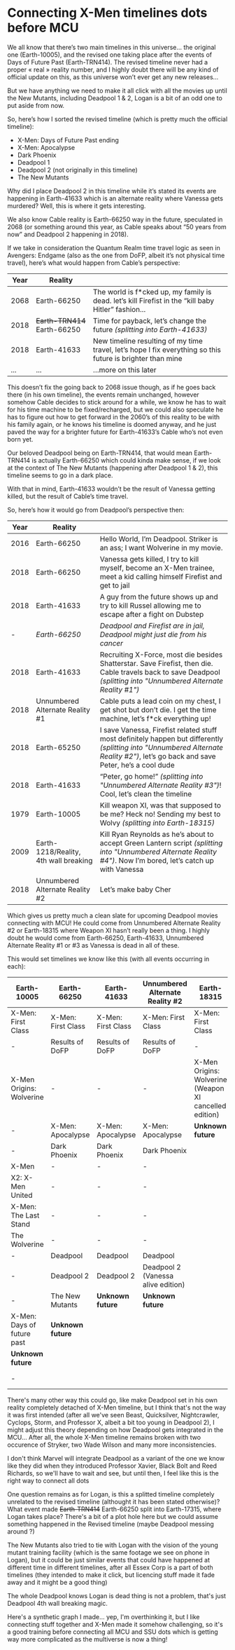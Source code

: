 # Connecting X-Men timelines dots before MCU

We all know that there’s two main timelines in this universe… the original one (Earth-10005), and the revised one taking place after the events of Days of Future Past (Earth-TRN414). The revised timeline never had a proper « real » reality number, and I highly doubt there will be any kind of official update on this, as this universe won’t ever get any new releases…

But we have anything we need to make it all click with all the movies up until the New Mutants, including Deadpool 1 & 2, Logan is a bit of an odd one to put aside from now.

So, here’s how I sorted the revised timeline (which is pretty much the official timeline):
-	X-Men: Days of Future Past ending
-	X-Men: Apocalypse
-	Dark Phoenix
-	Deadpool 1
-	Deadpool 2 (not originally in this timeline)
-	The New Mutants

Why did I place Deadpool 2 in this timeline while it’s stated its events are happening in Earth-41633 which is an alternate reality where Vanessa gets murdered? Well, this is where it gets interesting.

We also know Cable reality is Earth-66250 way in the future, speculated in 2068 (or something around this year, as Cable speaks about “50 years from now” and Deadpool 2 happening in 2018).

If we take in consideration the Quantum Realm time travel logic as seen in Avengers: Endgame (also as the one from DoFP, albeit it’s not physical time travel), here’s what would happen from Cable’s perspective:

| Year | Reality | |
| ---- | ---- | --- |
| 2068 | Earth-66250 | The world is f*cked up, my family is dead. let’s kill Firefist in the “kill baby Hitler” fashion... |
| 2018 | ~~Earth-TRN414~~ Earth-66250 | Time for payback, let’s change the future _(splitting into Earth-41633)_ |
| 2018 | Earth-41633 | New timeline resulting of my time travel, let’s hope I fix everything so this future is brighter than mine |
| ... | ... | …more on this later |

This doesn’t fix the going back to 2068 issue though, as if he goes back there (in his own timeline), the events remain unchanged, however somehow Cable decides to stick around for a while, we know he has to wait for his time machine to be fixed/recharged, but we could also speculate he has to figure out how to get forward in the 2060’s of this reality to be with his family again, or he knows his timeline is doomed anyway, and he just paved the way for a brighter future for Earth-41633’s Cable who’s not even born yet.

Our beloved Deadpool being on Earth-TRN414, that would mean Earth-TRN414 is actually Earth-66250 which could kinda make sense, if we look at the context of The New Mutants (happening after Deadpool 1 & 2), this timeline seems to go in a dark place.

With that in mind, Earth-41633 wouldn’t be the result of Vanessa getting killed, but the result of Cable’s time travel.

So, here’s how it would go from Deadpool’s perspective then:

| Year | Reality | |
| ---- | ---- | --- |
| 2016 | Earth-66250 | Hello World, I’m Deadpool. Striker is an ass; I want Wolverine in my movie. |
| 2018 | Earth-66250 | Vanessa gets killed, I try to kill myself, become an X-Men trainee, meet a kid calling himself Firefist and get to jail |
| 2018 | Earth-41633 | A guy from the future shows up and try to kill Russel allowing me to escape after a fight on Dubstep |
| - | *Earth-66250* | *Deadpool and Firefist are in jail, Deadpool might just die from his cancer* |
| 2018 | Earth-41633 | Recruiting X-Force, most die besides Shatterstar. Save Firefist, then die. Cable travels back to save Deadpool _(splitting into "Unnumbered Alternate Reality #1")_ |
| 2018 | Unnumbered Alternate Reality #1 | Cable puts a lead coin on my chest, I get shot but don’t die. I get the time machine, let’s f*ck everything up! |
| 2018 | Earth-65250 | I save Vanessa, Firefist related stuff most definitely happen but differently _(splitting into "Unnumbered Alternate Reality #2")_, let’s go back and save Peter, he’s a cool dude |
| 2018 | Earth-41633 | “Peter, go home!” _(splitting into "Unnumbered Alternate Reality #3")_! Cool, let’s clean the timeline |
| 1979 | Earth-10005 | Kill weapon XI, was that supposed to be me? Heck no! Sending my best to Wolvy _(splitting into Earth-18315)_ |
| 2009 | Earth-1218/Reality, 4th wall breaking | Kill Ryan Reynolds as he’s about to accept Green Lantern script _(splitting into "Unnumbered Alternate Reality #4")_. Now I’m bored, let’s catch up with Vanessa |
| 2018 | Unnumbered Alternate Reality #2 | Let’s make baby Cher |

Which gives us pretty much a clean slate for upcoming Deadpool movies connecting with MCU! He could come from Unnumbered Alternate Reality #2 or Earth-18315 where Weapon XI hasn’t really been a thing. I highly doubt he would come from Earth-66250, Earth-41633, Unnumbered Alternate Reality #1 or #3 as Vanessa is dead in all of these.

This would set timelines we know like this (with all events occurring in each):

| Earth-10005 | Earth-66250 | Earth-41633 | Unnumbered Alternate Reality #2 | Earth-18315 | Earth-17315 |
| ---- | ---- | ---- | ---- | ---- | ---- |
| X-Men: First Class | X-Men: First Class | X-Men: First Class | X-Men: First Class | X-Men: First Class | X-Men: First Class |
| - | Results of DoFP | Results of DoFP | Results of DoFP | - | Results of DoFP | 
| X-Men Origins: Wolverine | - | - | - | X-Men Origins: Wolverine (Weapon XI cancelled edition) | - | 
| - | X-Men: Apocalypse | X-Men: Apocalypse | X-Men: Apocalypse | **Unknown future** | X-Men: Apocalypse | 
| - | Dark Phoenix | Dark Phoenix | Dark Phoenix | | Dark Phoenix | 
| X-Men | - | - | - |  | ??? | 
| X2: X-Men United | - | - | - | | ??? | 
| X-Men: The Last Stand | - | - | - | | ??? | 
| The Wolverine | - | - | - | | ??? |
| - | Deadpool | Deadpool | Deadpool | | ??? | 
| - | Deadpool 2 | Deadpool 2 | Deadpool 2 (Vanessa alive edition) | | ??? | 
| - | The New Mutants | **Unknown future** | **Unknown future** | | ??? | 
| X-Men: Days of future past | **Unknown future** | | | | ??? | 
| **Unknown future** | | | | | Logan | 
| - | | | | | **Unknown future** | 

There's many other way this could go, like make Deadpool set in his own reality completely detached of X-Men timeline, but I think that's not the way it was first intended (after all we've seen Beast, Quicksilver, Nightcrawler, Cyclops, Storm, and Professor X, albeit a bit too young in Deadpool 2), I might adjust this theory depending on how Deadpool gets integrated in the MCU... After all, the whole X-Men timeline remains broken with two occurence of Stryker, two Wade Wilson and many more inconsistencies.

I don't think Marvel will integrate Deadpool as a variant of the one we know like they did when they introduced Professor Xavier, Black Bolt and Reed Richards, so we'll have to wait and see, but until then, I feel like this is the right way to connect all dots

One question remains as for Logan, is this a splitted timeline completely unrelated to the revised timeline (althought it has been stated otherwise)? What event made ~~Earth-TRN414~~ Earth-66250 split into Earth-17315, where Logan takes place? There's a bit of a plot hole here but we could assume something happened in the Revised timeline (maybe Deadpool messing around ?)

The New Mutants also tried to tie with Logan with the vision of the young mutant training facility (which is the same footage we see on phone in Logan), but it could be just similar events that could have happened at different time in different timelines, after all Essex Corp is a part of both timelines (they intended to make it click, but licencing stuff made it fade away and it might be a good thing)

The whole Deadpool knows Logan is dead thing is not a problem, that's just Deadpool 4th wall breaking magic.

Here's a synthetic graph I made... yep, I'm overthinking it, but I like connecting stuff together and X-Men made it somehow challenging, so it's a good training before connecting all MCU and SSU dots which is getting way more complicated as the multiverse is now a thing!